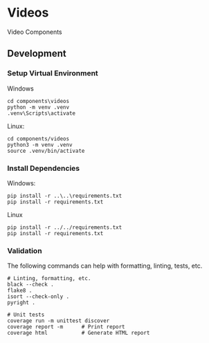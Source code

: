 # Videos

Video Components

## Development

### Setup Virtual Environment

Windows
```
cd components\videos
python -m venv .venv
.venv\Scripts\activate
```

Linux:
```
cd components/videos
python3 -m venv .venv
source .venv/bin/activate
```

### Install Dependencies

Windows:
```
pip install -r ..\..\requirements.txt
pip install -r requirements.txt
```

Linux
```
pip install -r ../../requirements.txt
pip install -r requirements.txt
```

### Validation

The following commands can help with formatting, linting, tests, etc.

```
# Linting, formatting, etc.
black --check .
flake8 .
isort --check-only .
pyright .

# Unit tests
coverage run -m unittest discover
coverage report -m      # Print report
coverage html           # Generate HTML report
```
